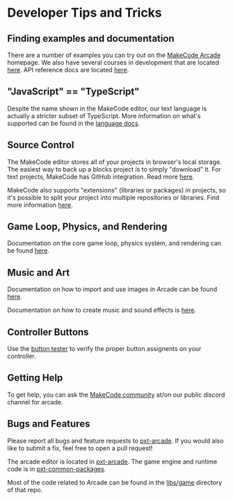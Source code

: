 # Developer Tips and Tricks

## Finding examples and documentation

There are a number of examples you can try out on the [MakeCode Arcade](@homeurl@) homepage.
We also have several courses in development that are located [here](/courses).
API reference docs are located [here](/reference).

## "JavaScript" == "TypeScript"

Despite the name shown in the MakeCode editor, our text language is actually a stricter subset of
TypeScript. More information on what's supported can be found in the [language docs](https://makecode.com/language).

## Source Control

The MakeCode editor stores all of your projects in browser's local storage. The
easiest way to back up a blocks project is to simply "download" it. For text
projects, MakeCode has GitHub integration. Read more [here](https://makecode.com/extensions/github-authoring).

MakeCode also supports "extensions" (libraries or packages) in projects, so it's possible to split your project
into multiple repositories or libraries. Find more information [here](https://makecode.com/extensions).

## Game Loop, Physics, and Rendering

Documentation on the core game loop, physics system, and rendering can be found [here](/developer/game-loop).

## Music and Art

Documentation on how to import and use images in Arcade can be found [here](/developer/images).

Documentation on how to create music and sound effects is [here](/developer/sound).

## Controller Buttons

Use the [button tester](/developer/button-tester) to verify the proper button assignents on your controller.

## Getting Help

To get help, you can ask the [MakeCode community](https://aka.ms/makecodecommunity) at/on our public discord channel for arcade.

## Bugs and Features

Please report all bugs and feature requests to [pxt-arcade](https://github.com/Microsoft/pxt-arcade/issues).
If you would also like to submit a fix, feel free to open a pull request!

The arcade editor is located in [pxt-arcade](https://github.com/Microsoft/pxt-arcade). The game engine and runtime code is in [pxt-common-packages](https://github.com/Microsoft/pxt-common-packages).

Most of the code related to Arcade can be found in the [libs/game](https://github.com/Microsoft/pxt-common-packages/tree/master/libs/game) directory of that repo.
